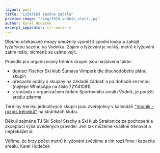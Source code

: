 ```yaml
---
layout: post
title: "Lyžařská sezóna začala"
preview-image: "/img/2020_vodnik_start.jpg"
author: Karel Hudeček
excerpt_separator: <!--more-->
---
```


Dlouho očekávané mrazy umožnily vysněžit spodní louku a zahájit lyžařskou sezónu na Vodníku. 
Zájem o lyžování je veliký, metrů k lyžování zatím málo, nicméně se usíme vejít.


Pravidla pro organizovaný trénink skupin jsou nastavena takto:

- domácí Fischer Ski klub Šumava Vimperk dle dlouhodobého plánu skupin
- přespolní oddíly a skupiny na základě žádosti a po dohodě se mnou (nejlépe WhatsApp na číslo 721141081)
- v souladu s organizačním řádem Sportovního areálu Vodník, je použití areálu zdarma.

Termíny tréniku jednotlivých skupin jsou zveřejněny v kalendáři <a href="/#vodnik-kalendar" target="_blank">"Vodník - rozpis tréninků"</a> na stránkách klubu.


Děkuji zejména TJ Ski Sokol Stachy a Ski klub Strakonice za pochopení a akceptaci výše uvedených pravidel.
Jen tak můžeme kvalitně trénovat a nepřekážet si.


Věříme, že brzy počet metrů k lyžování zvětšíme a tím rozšíříme i kapacitu areálu.
Karel Hudeček

 <!--more-->